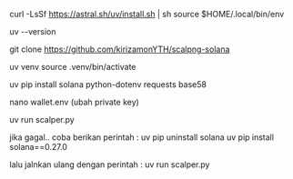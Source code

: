 curl -LsSf https://astral.sh/uv/install.sh | sh
source $HOME/.local/bin/env

uv --version

git clone https://github.com/kirizamonYTH/scalpng-solana

uv venv
source .venv/bin/activate 

uv pip install solana python-dotenv requests base58

nano wallet.env (ubah private key)

uv run scalper.py

jika gagal.. coba berikan perintah : 
uv pip uninstall solana
uv pip install solana==0.27.0

lalu jalnkan ulang dengan perintah : uv run scalper.py
